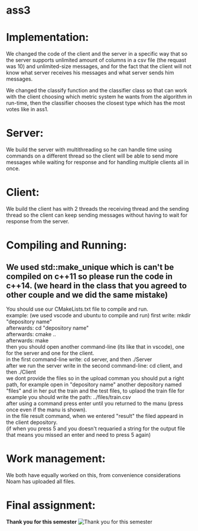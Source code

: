# ass3
# Implementation:
We changed the code of the client and the server in a specific way that so the server supports unlimited amount of columns in a csv file (the requast was 10) and unlimited-size messages, and for the fact that the client will not know what server receives his messages and what server sends him messages.

We changed the classify function and the classifier class so that can work with the client choosing which metric system he wants from the algorithm in run-time, then the classifier chooses the closest type which has the most votes like in ass1.

# Server:
We build the server with multithreading so he can handle time using commands on a different thread so the client will be able to send more messages while waiting for response and for handling multiple clients all in once.

# Client:
We build the client has with 2 threads the receiving thread and the sending thread so the client can keep sending messages without having to wait for response from the server.

# Compiling and Running:
## We used std::make_unique which is can't be compiled on c++11 so please run the code in c++14. (we heard in the class that you agreed to other couple and we did the same mistake)
You should use our CMakeLists.txt file to compile and run. <br/>
example: 
(we used vscode and ubuntu to compile and run)
first write: mkdir "depository name" <br/>
afterwards: cd "depository name" <br/>
afterwards: cmake .. <br/>
afterwards: make <br/>
then you should open another command-line (its like that in vscode), one for the server and one for the client. <br/>
in the first command-line write: cd server, and then ./Server <br/>
after we run the server write in the second command-line: cd client, and then ./Client <br/>
we dont provide the files so in the upload comman you should put a right path, for example open in "depository name" another depository named "files" 
and in her put the train and the test files, to uplaod the train file for example you should write the path: ../files/train.csv <br/>
after using a command press enter until you returned to the manu (press once even if the manu is shown). <br/>
in the file result command, when we entered "result" the filed appeard in the client depository. <br/>
(if when you press 5 and you doesn't requaried a string for the output file that means you missed an enter and need to press 5 again) <br/>

# Work management:
We both have equally worked on this, from convenience considerations Noam has uploaded all files.

# Final assignment:
**Thank you for this semester**
![**Thank you for this semester**](https://image.shutterstock.com/image-vector/thank-you-poster-spectrum-brush-260nw-1153070891.jpg)
